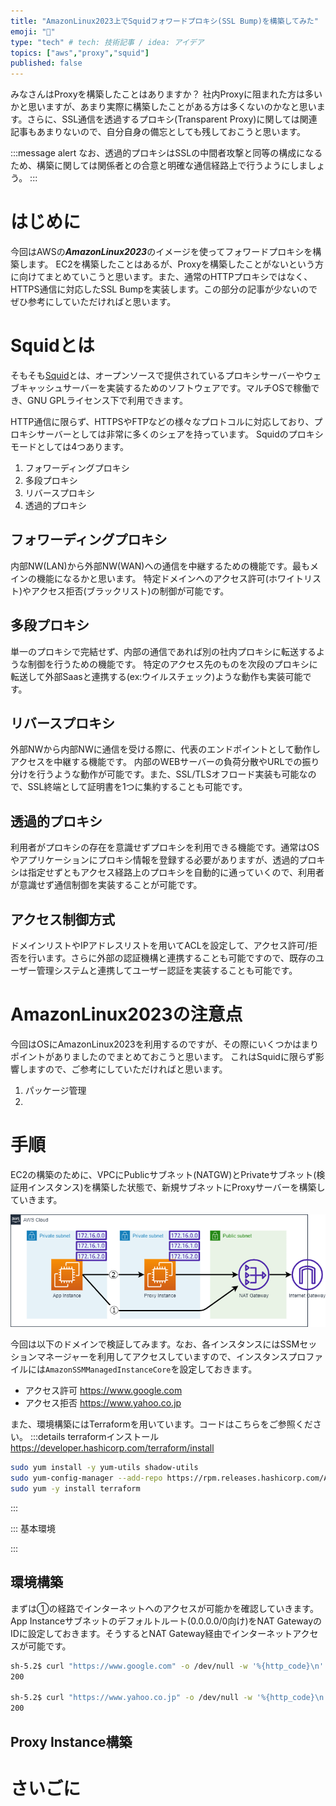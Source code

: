```yaml
---
title: "AmazonLinux2023上でSquidフォワードプロキシ(SSL Bump)を構築してみた"
emoji: "🌟"
type: "tech" # tech: 技術記事 / idea: アイデア
topics: ["aws","proxy","squid"]
published: false
---
```

みなさんはProxyを構築したことはありますか？
社内Proxyに阻まれた方は多いかと思いますが、あまり実際に構築したことがある方は多くないのかなと思います。さらに、SSL通信を透過するプロキシ(Transparent Proxy)に関しては関連記事もあまりないので、自分自身の備忘としても残しておこうと思います。

:::message alert
なお、透過的プロキシはSSLの中間者攻撃と同等の構成になるため、構築に関しては関係者との合意と明確な通信経路上で行うようにしましょう。
:::


# はじめに
今回はAWSの***AmazonLinux2023***のイメージを使ってフォワードプロキシを構築します。
EC2を構築したことはあるが、Proxyを構築したことがないという方に向けてまとめていこうと思います。また、通常のHTTPプロキシではなく、HTTPS通信に対応したSSL Bumpを実装します。この部分の記事が少ないのでぜひ参考にしていただければと思います。


# Squidとは
そもそも[Squid](https://www.squid-cache.org/)とは、オープンソースで提供されているプロキシサーバーやウェブキャッシュサーバーを実装するためのソフトウェアです。マルチOSで稼働でき、GNU GPLライセンス下で利用できます。

HTTP通信に限らず、HTTPSやFTPなどの様々なプロトコルに対応しており、プロキシサーバーとしては非常に多くのシェアを持っています。
Squidのプロキシモードとしては4つあります。
1. フォワーディングプロキシ
2. 多段プロキシ
3. リバースプロキシ
4. 透過的プロキシ

## フォワーディングプロキシ
内部NW(LAN)から外部NW(WAN)への通信を中継するための機能です。最もメインの機能になるかと思います。
特定ドメインへのアクセス許可(ホワイトリスト)やアクセス拒否(ブラックリスト)の制御が可能です。

## 多段プロキシ
単一のプロキシで完結せず、内部の通信であれば別の社内プロキシに転送するような制御を行うための機能です。
特定のアクセス先のものを次段のプロキシに転送して外部Saasと連携する(ex:ウイルスチェック)ような動作も実装可能です。

## リバースプロキシ
外部NWから内部NWに通信を受ける際に、代表のエンドポイントとして動作しアクセスを中継する機能です。
内部のWEBサーバーの負荷分散やURLでの振り分けを行うような動作が可能です。また、SSL/TLSオフロード実装も可能なので、SSL終端として証明書を1つに集約することも可能です。

## 透過的プロキシ
利用者がプロキシの存在を意識せずプロキシを利用できる機能です。通常はOSやアプリケーションにプロキシ情報を登録する必要がありますが、透過的プロキシは指定せずともアクセス経路上のプロキシを自動的に通っていくので、利用者が意識せず通信制御を実装することが可能です。

## アクセス制御方式
ドメインリストやIPアドレスリストを用いてACLを設定して、アクセス許可/拒否を行います。さらに外部の認証機構と連携することも可能ですので、既存のユーザー管理システムと連携してユーザー認証を実装することも可能です。


# AmazonLinux2023の注意点
今回はOSにAmazonLinux2023を利用するのですが、その際にいくつかはまりポイントがありましたのでまとめておこうと思います。
これはSquidに限らず影響しますので、ご参考にしていただければと思います。

1. パッケージ管理
2. 



# 手順
EC2の構築のために、VPCにPublicサブネット(NATGW)とPrivateサブネット(検証用インスタンス)を構築した状態で、新規サブネットにProxyサーバーを構築していきます。

![アーキテクチャー図](/images/aws-squid-proxy/01-architecture.png)

今回は以下のドメインで検証してみます。なお、各インスタンスにはSSMセッションマネージャーを利用してアクセスしていますので、インスタンスプロファイルには`AmazonSSMManagedInstanceCore`を設定しておきます。
* アクセス許可
  https://www.google.com
* アクセス拒否
  https://www.yahoo.co.jp

また、環境構築にはTerraformを用いています。コードはこちらをご参照ください。
:::details terraformインストール
https://developer.hashicorp.com/terraform/install

```bash
sudo yum install -y yum-utils shadow-utils
sudo yum-config-manager --add-repo https://rpm.releases.hashicorp.com/AmazonLinux/hashicorp.repo
sudo yum -y install terraform
```
:::

::: 基本環境

:::

## 環境構築
まずは①の経路でインターネットへのアクセスが可能かを確認していきます。
App Instanceサブネットのデフォルトルート(0.0.0.0/0向け)をNAT GatewayのIDに設定しておきます。そうするとNAT Gateway経由でインターネットアクセスが可能です。

```bash
sh-5.2$ curl "https://www.google.com" -o /dev/null -w '%{http_code}\n' -s
200

sh-5.2$ curl "https://www.yahoo.co.jp" -o /dev/null -w '%{http_code}\n' -s
200
```

## Proxy Instance構築





# さいごに


